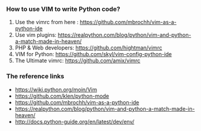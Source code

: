 ### How to use VIM to write Python code?

1. Use the vimrc from here : https://github.com/mbrochh/vim-as-a-python-ide
2. Use vim plugins: https://realpython.com/blog/python/vim-and-python-a-match-made-in-heaven/
3. PHP & Web developers: https://github.com/hightman/vimrc
4. VIM for Python: https://github.com/skyl/vim-config-python-ide
5. The Ultimate vimrc: https://github.com/amix/vimrc

### The reference links

- https://wiki.python.org/moin/Vim
- https://github.com/klen/python-mode
- https://github.com/mbrochh/vim-as-a-python-ide
- https://realpython.com/blog/python/vim-and-python-a-match-made-in-heaven/
- http://docs.python-guide.org/en/latest/dev/env/
